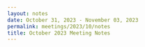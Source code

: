 ```yaml
---
layout: notes
date: October 31, 2023 - November 03, 2023
permalink: meetings/2023/10/notes
title: October 2023 Meeting Notes
---
```


